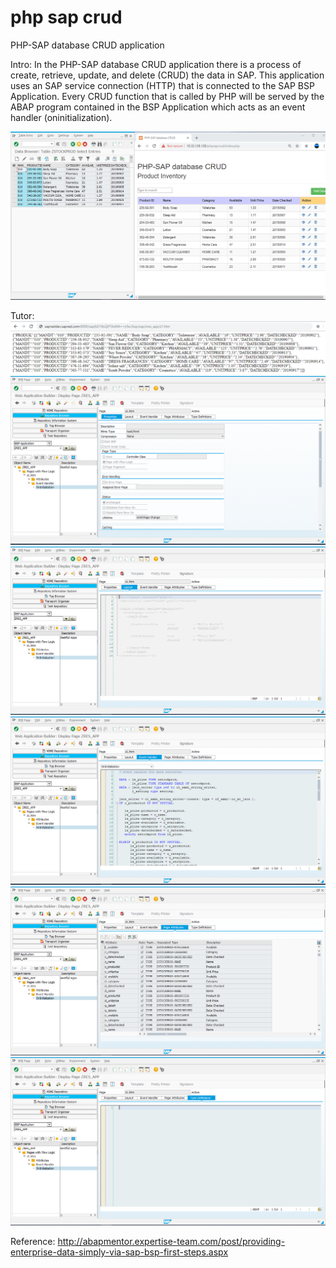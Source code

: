 # php sap crud
 PHP-SAP database CRUD application
 
Intro:
In the PHP-SAP database CRUD application there is a process of create, retrieve, update, and delete (CRUD) the data in SAP. This application uses an SAP service connection (HTTP) that is connected to the SAP BSP Application. Every CRUD function that is called by PHP will be served by the ABAP program contained in the BSP Application which acts as an event handler (oninitialization).

![alt text](https://github.com/jenizar/php-sap-crud/blob/master/Screenshot.PNG)

Tutor:
![alt text](https://github.com/jenizar/php-sap-crud/blob/master/images/BSPApp-URL.PNG)
![alt text](https://github.com/jenizar/php-sap-crud/blob/master/images/BSPApp-Properties.PNG)
![alt text](https://github.com/jenizar/php-sap-crud/blob/master/images/BSPApp-Layout.PNG)
![alt text](https://github.com/jenizar/php-sap-crud/blob/master/images/BSPApp-EventHandler.PNG)
![alt text](https://github.com/jenizar/php-sap-crud/blob/master/images/BSPApp-PageAttributes.PNG)
![alt text](https://github.com/jenizar/php-sap-crud/blob/master/images/BSPAppTypeDefinitions.PNG)

Reference:
http://abapmentor.expertise-team.com/post/providing-enterprise-data-simply-via-sap-bsp-first-steps.aspx
